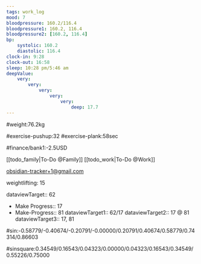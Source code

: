 ```yaml
---
tags: work_log
mood: 7
bloodpressure: 160.2/116.4
bloodpressure1: 160.2, 116.4
bloodpressure2: [160.2, 116.4]
bp:
    systolic: 160.2
    diastolic: 116.4
clock-in: 9:28
clock-out: 16:58
sleep: 10:28 pm/5:46 am
deepValue: 
    very: 
        very: 
            very: 
                very: 
                    very: 
                        deep: 17.7
---
```


#weight:76.2kg

#exercise-pushup:32
#exercise-plank:58sec





#finance/bank1:-2.5USD

[[todo_family|To-Do @Family]]
[[todo_work|To-Do @Work]]

obsidian-tracker+1@gmail.com

weightlifting: 15

dataviewTarget:: 62
- Make Progress:: 17
- Make-Progress:: 81
dataviewTarget1:: 62/17
dataviewTarget2:: 17 @ 81
dataviewTarget3:: 17, 81

#sin:-0.58779/-0.40674/-0.20791/-0.00000/0.20791/0.40674/0.58779/0.74314/0.86603

#sinsquare:0.34549/0.16543/0.04323/0.00000/0.04323/0.16543/0.34549/0.55226/0.75000

